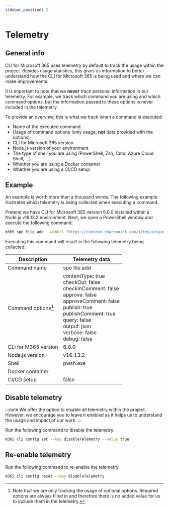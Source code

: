 ```yaml
---
sidebar_position: 2
---
```


# Telemetry

## General info

CLI for Microsoft 365 uses telemetry by default to track the usage within the project. Besides usage statistics, this gives us information to better understand how the CLI for Microsoft 365 is being used and where we can make improvements.

It is important to note that we **never** track personal information in our telemetry. For example, we track which command you are using and which command options, but the information passed to these options is never included in the telemetry.

To provide an overview, this is what we track when a command is executed:

- Name of the executed command
- Usage of command options (only usage, **not** data provided with the options)
- CLI for Microsoft 365 version
- Node.js version of your environment
- The type of shell you are using (PowerShell, Zsh, Cmd, Azure Cloud Shell, ...)
- Whether you are using a Docker container
- Whether you are using a CI/CD setup

## Example

An example is worth more than a thousand words. The following example illustrates which telemetry is being collected when executing a command.

Pretend we have CLI for Microsoft 365 version 6.0.0 installed within a Node.js v16.13.2 environment. Next, we open a PowerShell window and execute the following command.

```sh
m365 spo file add --webUrl "https://contoso.sharepoint.com/sites/project-x" --folder "/sites/project-x/Shared Documents" --path "C:\MS365.jpg" --contentType "Picture" --publish --publishComment "Lorem ipsum"
```

Executing this command will result in the following telemetry being collected:

Description | Telemetry data
----- | -----
Command name | spo file add
Command options[^1] | contentType: true<br />checkOut: false<br />checkInComment: false<br />approve: false<br />approveComment: false<br />publish: true<br />publishComment: true<br />query: false<br />output: json<br />verbose: false<br />debug: false
CLI for M365 version | 6.0.0
Node.js version | v16.13.2
Shell | pwsh.exe
Docker container | 
CI/CD setup | false

## Disable telemetry

:::note
We offer the option to disable all telemetry within the project. However, we encourage you to leave it enabled as it helps us to understand the usage and impact of our work.
:::

Run the following command to disable the telemetry.

```sh
m365 cli config set --key disableTelemetry --value true
```

## Re-enable telemetry

Run the following command to re-enable the telemetry.

```sh
m365 cli config reset --key disableTelemetry
```

[^1]: Note that we are only tracking the usage of optional options. Required options are always filled in and therefore there is no added value for us to include them in the telemetry.
